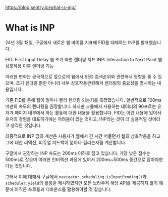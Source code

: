 https://blog.sentry.io/what-is-inp/

# What is INP

24년 3월 12일, 구글에서 새로운 웹 바이탈 지표에 FID를 대체하는 INP를 발표했습니다.

FID: First Input Delay 웹 초기 화면 렌더링 지표
INP: Interaction to Next Paint 웹 상호작용 이후 렌더링 기능

이러한 변화는 궁극적으로 앞으로의 웹에서 SEO 검색순위와 관련해서 영향을 줄 수 있으며, 
초기 렌더링 뿐만 아니라 내부 상호작용관련해서 렌더링의 중요성을 명시하는 내용입니다.

기존 FID를 통해 웹이 얼마나 빨리 렌더링 되는지를 측정했습니다. 일반적으로 100ms 미만의 속도의 렌더링을 권장합니다.
하지만 크롬에서 사용하는 데이터의 90프로는 유저가 페이지 내부에서 하는 활동에 대한 내용을 활용합니다.
FID는 이런 내용에 있어서 유저의 경험을 대표하기에는 어려움이 있는 것이고, INP라는 것이 더 실용적일 것이라고 생각한 것입니다.

최종적으로 INP 값의 계산은 사용자가 웹에서 긴 시간 머물면서 웹의 상호작용을 하고 그에 대한 리액션, 비쥬얼 피드백이 얾마나 걸리는지를
계산합니다.

구글에서 권장하는 INP 속도는 200ms 이하로 잡고 있습니다. 가장 낮은 점수는 500ms로 잡으며
이러한 인터렉션 과정에 있어서 200ms~500ms 중간으로 잡아야한다는 것입니다.

그래서 이에 대해서 구글에서 `navigator.scheduling.isInputPending()`과 `scheduler.yield`의 활용을 제시하였지만
모든 브라우저 해당 API를 제공하지 않기 떄문에 아직은 쓰로틀과 디바운스를 활용해야할 것 같습니다.
